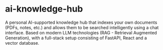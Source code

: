# ai-knowledge-hub
A personal AI-supported knowledge hub that indexes your own documents (PDFs, notes, etc.) and allows them to be searched intelligently using a chat interface. Based on modern LLM technologies (RAG - Retrieval Augmented Generation), with a full-stack setup consisting of FastAPI, React and a vector database.
